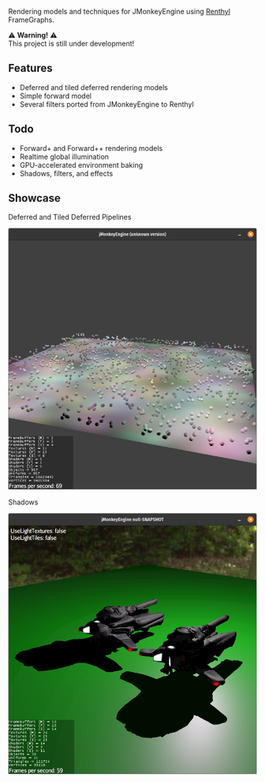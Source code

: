 Rendering models and techniques for JMonkeyEngine using [Renthyl](https://github.com/codex128/Renthyl) FrameGraphs.

:warning: **Warning!** :warning:<br>
This project is still under development!

## Features

* Deferred and tiled deferred rendering models
* Simple forward model
* Several filters ported from JMonkeyEngine to Renthyl

## Todo

* Forward+ and Forward++ rendering models
* Realtime global illumination
* GPU-accelerated environment baking
* Shadows, filters, and effects

## Showcase

Deferred and Tiled Deferred Pipelines

![](https://github.com/codex128/ImageUpload/blob/master/tiled%20deferred%20hard%20at%20work.png?raw=true)

Shadows

![](https://github.com/codex128/ImageUpload/blob/master/point-light-shadows-renthyl.png?raw=true)

